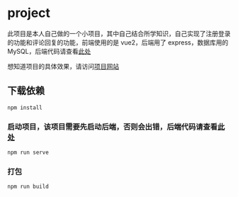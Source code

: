 # project

此项目是本人自己做的一个小项目，其中自己结合所学知识，自己实现了注册登录的功能和评论回复的功能，前端使用的是 vue2，后端用了 express，数据库用的 MySQL，后端代码请查看[此处](https://github.com/left0ver/software-project-end)

想知道项目的具体效果，请访问[项目网站](http://sczh.xyz/login)

## 下载依赖

```
npm install
```

### 启动项目，该项目需要先启动后端，否则会出错，后端代码请查看[此处](https://github.com/left0ver/software-project-end)

```
npm run serve
```

### 打包

```
npm run build
```


